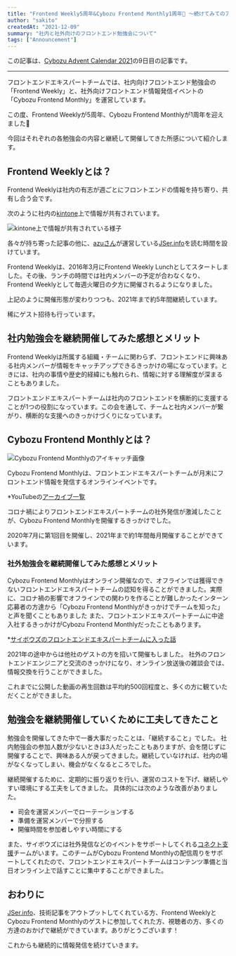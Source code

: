 ```yaml
---
title: "Frontend Weekly5周年&Cybozu Frontend Monthly1周年🎉 〜続けてみてのアレコレ〜"
author: "sakito"
createdAt: "2021-12-09"
summary: "社内と社外向けのフロントエンド勉強会について"
tags: ["Announcement"]
---
```


この記事は、[Cybozu Advent Calendar 2021](https://adventar.org/calendars/6823)の9日目の記事です。

-----

フロントエンドエキスパートチームでは、社内向けフロントエンド勉強会の「Frontend Weekly」と、社外向けフロントエンド情報発信イベントの「Cybozu Frontend Monthly」を運営しています。

この度、Frontend Weeklyが5周年、Cybozu Frontend Monthlyが1周年を迎えました🎉

今回はそれぞれの各勉強会の内容と継続して開催してきた所感について紹介します。

## Frontend Weeklyとは？

Frontend Weeklyは社内の有志が週ごとにフロントエンドの情報を持ち寄り、共有し合う会です。

次のように社内の[kintone](https://kintone.cybozu.co.jp/)上で情報が共有されています。

![kintone上で情報が共有されている様子](/frontend-expert/image/frontendWeekly-And-Monthly/frontendWeekly.png)

各々が持ち寄った記事の他に、[azuさん](https://twitter.com/azu_re)が運営している[JSer.info](https://jser.info/)を読む時間を設けています。

Frontend Weeklyは、2016年3月にFrontend Weekly Lunchとしてスタートしました。その後、ランチの時間では社内メンバーの予定が合わなくなり、Frontend Weeklyとして毎週火曜日の夕方に開催されるようになりました。

上記のように開催形態が変わりつつも、2021年まで約5年間継続しています。

稀にゲスト招待も行っています。

## 社内勉強会を継続開催してみた感想とメリット

Frontend Weeklyは所属する組織・チームに関わらず、フロントエンドに興味ある社内メンバーが情報をキャッチアップできるきっかけの場になっています。ときには、社内の事情や歴史的経緯にも触れられ、情報に対する理解度が深まることもありました。

フロントエンドエキスパートチームは社内のフロントエンドを横断的に支援することが1つの役割になっています。この会を通して、チームと社内メンバーが繋がり、横断的な支援へのきっかけづくりになっています。


## Cybozu Frontend Monthlyとは？

![Cybozu Frontend Monthlyのアイキャッチ画像](/frontend-expert/image/frontendWeekly-And-Monthly/cybozuFrontendMonthly-ogp.png)

Cybozu Frontend Monthlyは、フロントエンドエキスパートチームが月末にフロントエンド情報を発信するオンラインイベントです。

*YouTubeの[アーカイブ一覧](https://www.youtube.com/watch?v=gujWyAmtzys&list=PLPTndynQK4dxLZFEZgOZjt_zKG-0JWoWy)

コロナ禍によりフロントエンドエキスパートチームの社外発信が激減したことが、Cybozu Frontend Monthlyを開催するきっかけでした。

2020年7月に第1回目を開催し、2021年まで約1年間毎月開催することができています。

### 社外勉強会を継続開催してみた感想とメリット

Cybozu Frontend Monthlyはオンライン開催なので、オフラインでは獲得できないフロントエンドエキスパートチームの認知を得ることができました。実際に、コロナ禍の影響でオフラインでの関わりを作ることが難しかったインターン応募者の方達から「Cybozu Frontend Monthlyがきっかけでチームを知った」と声を聞くこともありました
また、フロントエンドエキスパートチームに中途入社するきっかけがCybozu Frontend Monthlyだったこともあります。

*[サイボウズのフロントエンドエキスパートチームに入った話](https://nus3.com/fee-team/)

2021年の途中からは他社のゲストの方を招いて開催もしました。
社外のフロントエンドエンジニアと交流のきっかけになり、オンライン放送後の雑談会では、情報交換を行うことができました。

これまでに公開した動画の再生回数は平均約500回程度と、多くの方に観ていただくことができました。

## 勉強会を継続開催していくために工夫してきたこと

勉強会を開催してきた中で一番大事だったことは、「継続すること」でした。
社内勉強会の参加人数が少ないときは3人だったこともありますが、会を閉じずに開催することで、興味ある人が戻ってきました。継続していなければ、社内の場がなくなってしまい、機会がなくなるところでした。

継続開催するために、定期的に振り返りを行い、運営のコストを下げ、継続しやすい環境にする工夫をしてきました。
具体的には次のような改善がありました。

- 司会を運営メンバーでローテーションする
- 準備を運営メンバーで分担する
- 開催時間を参加者しやすい時間にする 

また、サイボウズには社外発信などのイベントをサポートしてくれる[コネクト支援](https://blog.cybozu.io/entry/2020/12/24/110000)チームがいます。このチームがCybozu Frontend Monthlyの配信周りをサポートしてくれたので、フロントエンドエキスパートチームはコンテンツ準備と当日オンライン上で話すことに集中することができました。

## おわりに

[JSer.info](https://jser.info/)、技術記事をアウトプットしてくれている方、Frontend WeeklyとCybozu Frontend Monthlyのゲストに参加してくれた方、視聴者の方、多くの方達のおかげで継続ができています。ありがとうございます！

これからも継続的に情報発信を続けていきます。
